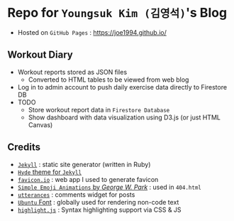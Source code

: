 # Repo for `Youngsuk Kim (김영석)`'s Blog
* Hosted on `GitHub Pages` : https://joe1994.github.io/

## Workout Diary
* Workout reports stored as JSON files
  * Converted to HTML tables to be viewed from web blog
* Log in to admin account to push daily exercise data directly to Firestore DB
* TODO
  * Store workout report data in `Firestore Database`
  * Show dashboard with data visualization using D3.js (or just HTML Canvas)

## Credits
* [`Jekyll`](https://jekyllrb.com/) : static site generator (written in Ruby)
* [`Hyde` theme for `Jekyll`](https://hyde.getpoole.com/)
* [`favicon.io`](https://favicon.io/favicon-generator/) : web app I used to generate favicon
* [`Simple Emoji Animations` by *George W. Park*](https://codepen.io/GeorgePark/pen/aazBGj) : used in `404.html`
* [`utterances`](https://github.com/utterance/utterances) : comments widget for posts
* [`Ubuntu` Font](https://fonts.google.com/specimen/Ubuntu) : globally used for rendering non-code text
* [`highlight.js`](https://highlightjs.org/) : Syntax highlighting support via CSS & JS